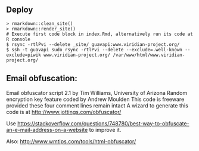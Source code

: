 ## Deploy

```
> rmarkdown::clean_site()
> rmarkdown::render_site()
# Execute first code block in index.Rmd, alternatively run its code at R console
$ rsync -rtlPvi --delete _site/ guavapi:www.viridian-project.org/
$ ssh -t guavapi sudo rsync -rtlPvi --delete --exclude=.well-known --exclude=piwik www.viridian-project.org/ /var/www/html/www.viridian-project.org/
```

## Email obfuscation:

Email obfuscator script 2.1 by Tim Williams, University of Arizona
Random encryption key feature coded by Andrew Moulden
This code is freeware provided these four comment lines remain intact
A wizard to generate this code is at http://www.jottings.com/obfuscator/

Use https://stackoverflow.com/questions/748780/best-way-to-obfuscate-an-e-mail-address-on-a-website
to improve it.

Also: http://www.wmtips.com/tools/html-obfuscator/
